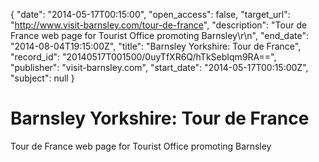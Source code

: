 {
  "date": "2014-05-17T00:15:00", 
  "open_access": false, 
  "target_url": "http://www.visit-barnsley.com/tour-de-france", 
  "description": "Tour de France web page for Tourist Office promoting Barnsley\r\n", 
  "end_date": "2014-08-04T19:15:00Z", 
  "title": "Barnsley Yorkshire: Tour de France", 
  "record_id": "20140517T001500/0uyTfXR6Q/hTkSebIqm9RA==", 
  "publisher": "visit-barnsley.com", 
  "start_date": "2014-05-17T00:15:00Z", 
  "subject": null
}

# Barnsley Yorkshire: Tour de France

Tour de France web page for Tourist Office promoting Barnsley
